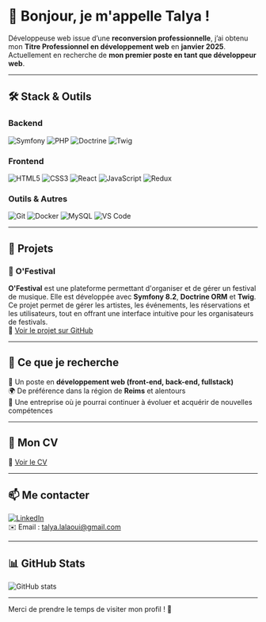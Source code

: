 # 👋 Bonjour, je m'appelle Talya !

Développeuse web issue d’une **reconversion professionnelle**, j’ai obtenu mon **Titre Professionnel en développement web** en **janvier 2025**. Actuellement en recherche de **mon premier poste en tant que développeur web**.

---

## 🛠 Stack & Outils

### **Backend**  
![Symfony](https://img.shields.io/badge/Symfony-000?style=for-the-badge&logo=symfony)  ![PHP](https://img.shields.io/badge/PHP-777BB4?style=for-the-badge&logo=php)  ![Doctrine](https://img.shields.io/badge/Doctrine-FF5733?style=for-the-badge)  ![Twig](https://img.shields.io/badge/Twig-68A063?style=for-the-badge)

### **Frontend**  
![HTML5](https://img.shields.io/badge/HTML5-E34F26?style=for-the-badge&logo=html5&logoColor=white)  ![CSS3](https://img.shields.io/badge/CSS3-1572B6?style=for-the-badge&logo=css3&logoColor=white)  ![React](https://img.shields.io/badge/React-61DAFB?style=for-the-badge&logo=react&logoColor=black)  ![JavaScript](https://img.shields.io/badge/JavaScript-F7DF1E?style=for-the-badge&logo=javascript&logoColor=black)  ![Redux](https://img.shields.io/badge/Redux-764ABC?style=for-the-badge&logo=redux&logoColor=white)

### **Outils & Autres**  
![Git](https://img.shields.io/badge/Git-F05032?style=for-the-badge&logo=git&logoColor=white)  ![Docker](https://img.shields.io/badge/Docker-2496ED?style=for-the-badge&logo=docker&logoColor=white)  ![MySQL](https://img.shields.io/badge/MySQL-4479A1?style=for-the-badge&logo=mysql&logoColor=white)  ![VS Code](https://img.shields.io/badge/VS%20Code-007ACC?style=for-the-badge&logo=visualstudiocode&logoColor=white)

---

## 🚀 Projets

### 🎤 **O'Festival**  
**O'Festival** est une plateforme permettant d'organiser et de gérer un festival de musique. Elle est développée avec **Symfony 8.2**, **Doctrine ORM** et **Twig**. Ce projet permet de gérer les artistes, les événements, les réservations et les utilisateurs, tout en offrant une interface intuitive pour les organisateurs de festivals.  
🔗 [Voir le projet sur GitHub](https://github.com/O-clock-Liegeois/projet-15-o-festival)

---

## 🎯 Ce que je recherche

💼 Un poste en **développement web (front-end, back-end, fullstack)**  
🌍 De préférence dans la région de **Reims** et alentours  
🚀 Une entreprise où je pourrai continuer à évoluer et acquérir de nouvelles compétences

---

## 📄 Mon CV  
🔗 [Voir le CV](https://www.linkedin.com/in/talya-lalaoui/overlay/1739288575826/single-media-viewer/?profileId=ACoAACnAKsMBYYaWNAPEgDSCPMuUMRj7V8cyo9k)

---

## 📫 Me contacter  
[![LinkedIn](https://img.shields.io/badge/LinkedIn-blue?style=for-the-badge&logo=linkedin)](https://www.linkedin.com/in/talya-lalaoui/)  
✉️ Email : [talya.lalaoui@gmail.com](mailto:talya.lalaoui@gmail.com)

---

## 📊 GitHub Stats  
![GitHub stats](https://github-readme-stats.vercel.app/api?username=Talyalalaoui&show_icons=true&theme=dark)

---

Merci de prendre le temps de visiter mon profil ! 🚀  

